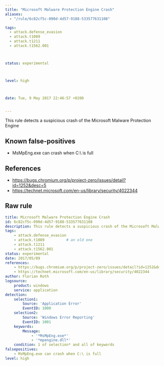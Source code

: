 ```yaml
---
title: "Microsoft Malware Protection Engine Crash"
aliases:
  - "/rule/6c82cf5c-090d-4d57-9188-533577631108"

tags:
  - attack.defense_evasion
  - attack.t1089
  - attack.t1211
  - attack.t1562.001



status: experimental



level: high



date: Tue, 9 May 2017 22:46:57 +0200


---
```


This rule detects a suspicious crash of the Microsoft Malware Protection Engine

<!--more-->


## Known false-positives

* MsMpEng.exe can crash when C:\ is full



## References

* https://bugs.chromium.org/p/project-zero/issues/detail?id=1252&desc=5
* https://technet.microsoft.com/en-us/library/security/4022344


## Raw rule
```yaml
title: Microsoft Malware Protection Engine Crash
id: 6c82cf5c-090d-4d57-9188-533577631108
description: This rule detects a suspicious crash of the Microsoft Malware Protection Engine
tags:
    - attack.defense_evasion
    - attack.t1089          # an old one
    - attack.t1211
    - attack.t1562.001
status: experimental
date: 2017/05/09
references:
    - https://bugs.chromium.org/p/project-zero/issues/detail?id=1252&desc=5
    - https://technet.microsoft.com/en-us/library/security/4022344
author: Florian Roth
logsource:
    product: windows
    service: application
detection:
    selection1:
        Source: 'Application Error'
        EventID: 1000
    selection2:
        Source: 'Windows Error Reporting'
        EventID: 1001
    keywords:
        Message:
            - '*MsMpEng.exe*'
            - '*mpengine.dll*'
    condition: 1 of selection* and all of keywords
falsepositives:
    - MsMpEng.exe can crash when C:\ is full
level: high

```
